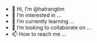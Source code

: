 - 👋 Hi, I’m @hatrangtim
- 👀 I’m interested in ...
- 🌱 I’m currently learning ...
- 💞️ I’m looking to collaborate on ...
- 📫 How to reach me ...

<!---
hatrangtim/hatrangtim is a ✨ special ✨ repository because its `README.md` (this file) appears on your GitHub profile.
You can click the Preview link to take a look at your changes.
--->
